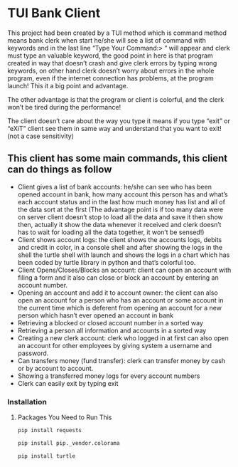 # TUI Bank Client
This project had been created by a TUI method which is command method means bank clerk when start he/she will see a list of command with keywords and in the last line “Type Your Command:> “ will appear and clerk must type an valuable keyword, the good point in here is that program created in way that doesn’t crash and give clerk errors by typing wrong keywords, on other hand clerk doesn’t worry about errors in the whole program, even if the internet connection has problems, at the program launch! This it a big point and advantage.

<p>
The other advantage is that the program or client is colorful, and the clerk won’t be tired during the performance! 

  
<p>
  The client doesn’t care about the way you type it means if you type “exit” or “eXiT” client see them in same way and understand that you want to exit! (not a case sensitivity)

  
## This client has some main commands, this client can do things as follow
* Client gives a list of bank accounts: he/she can see who has been opened account in bank, how many account this person has and what’s each account status and in the last how much money has list and all of the data sort at the first (The advantage point is if too many data were on server client doesn’t stop to load all the data and save it then show then, actually it show the data whenever it received and clerk doesn’t has to wait for loading all the data together, it won’t be sensed!)
* Client shows account logs: the client shows the accounts logs, debits and credit in color, in a console shell and after showing the logs in the shell the turtle shell with launch and shows the logs in a chart which has been coded by turtle library in python and that’s colorful too.
* Client Opens/Closes/Blocks an account: client can open an account with filing a form and it also can close or block an account by entering an account number. 
* Opening an account and add it to account owner: the client can also open an account for a person who has an account or some account in the current time which is deferent from opening an account for a new person which hasn’t ever opened an account in bank 
* Retrieving a blocked or closed account number in a sorted way 
* Retrieving a person all information and accounts in a sorted way 
* Creating a new clerk account: clerk who logged in at first can also open an account for other employees by giving system a username and password. 
* Can transfers money (fund transfer): clerk can transfer money by cash or by account to account. 
* Showing a transferred money logs for every account numbers 
* Clerk can easily exit by typing exit
  
### Installation
1. Packages You Need to Run This
   ```sh
   pip install requests
   ```
    ```sh
   pip install pip._vendor.colorama
   ```
    ```sh
   pip install turtle
   ```
